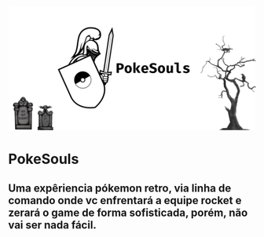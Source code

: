 <img src="assets/PokeSouls.png">

# PokeSouls
## Uma expêriencia pókemon retro, via linha de comando onde vc enfrentará a equipe rocket e zerará o game de forma sofisticada, porém, não vai ser nada fácil.
